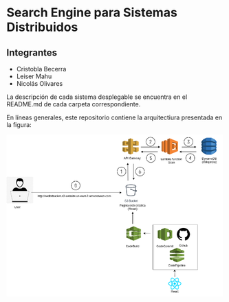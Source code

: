 # Search Engine para Sistemas Distribuidos

## Integrantes

* Cristobla Becerra
* Leiser Mahu
* Nicolás Olivares

La descripción de cada sistema desplegable se encuentra en el README.md de cada carpeta correspondiente.

En líneas generales, este repositorio contiene la arquitectiura presentada en la figura:

![Alt text](distributedQuery.png)


